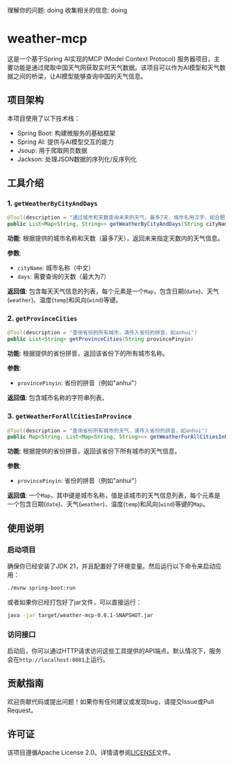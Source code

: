 理解你的问题: doing
收集相关的信息: doing
# weather-mcp

这是一个基于Spring AI实现的MCP (Model Context Protocol) 服务器项目，主要功能是通过爬取中国天气网获取实时天气数据。该项目可以作为AI模型和天气数据之间的桥梁，让AI模型能够查询中国的天气信息。

## 项目架构

本项目使用了以下技术栈：
- Spring Boot: 构建微服务的基础框架
- Spring AI: 提供与AI模型交互的能力
- Jsoup: 用于爬取网页数据
- Jackson: 处理JSON数据的序列化/反序列化

## 工具介绍

### 1. `getWeatherByCityAndDays`
```java
@Tool(description = "通过城市和天数查询未来的天气，最多7天，城市名用汉字，如合肥、广州")
public List<Map<String, String>> getWeatherByCityAndDays(String cityName, int days)
```


**功能**: 根据提供的城市名称和天数（最多7天），返回未来指定天数内的天气信息。

**参数**:
- `cityName`: 城市名称（中文）
- `days`: 需要查询的天数（最大为7）

**返回值**: 包含每天天气信息的列表，每个元素是一个`Map`，包含日期(`date`)、天气(`weather`)、温度(`temp`)和风向(`wind`)等键。

### 2. `getProvinceCities`
```java
@Tool(description = "查询省份的所有城市，请传入省份的拼音，如anhui")
public List<String> getProvinceCities(String provincePinyin)
```


**功能**: 根据提供的省份拼音，返回该省份下的所有城市名称。

**参数**:
- `provincePinyin`: 省份的拼音（例如"anhui"）

**返回值**: 包含城市名称的字符串列表。

### 3. `getWeatherForAllCitiesInProvince`
```java
@Tool(description = "查询省份所有城市的天气，请传入省份的拼音，如anhui")
public Map<String, List<Map<String, String>>> getWeatherForAllCitiesInProvince(String provincePinyin)
```


**功能**: 根据提供的省份拼音，返回该省份下所有城市的天气信息。

**参数**:
- `provincePinyin`: 省份的拼音（例如"anhui"）

**返回值**: 一个`Map`，其中键是城市名称，值是该城市的天气信息列表，每个元素是一个包含日期(`date`)、天气(`weather`)、温度(`temp`)和风向(`wind`)等键的`Map`。

## 使用说明

### 启动项目

确保你已经安装了JDK 21，并且配置好了环境变量。然后运行以下命令来启动应用：

```bash
./mvnw spring-boot:run
```


或者如果你已经打包好了jar文件，可以直接运行：

```bash
java -jar target/weather-mcp-0.0.1-SNAPSHOT.jar
```


### 访问接口

启动后，你可以通过HTTP请求访问这些工具提供的API端点。默认情况下，服务会在`http://localhost:8081`上运行。

## 贡献指南

欢迎贡献代码或提出问题！如果你有任何建议或发现bug，请提交Issue或Pull Request。

## 许可证

该项目遵循Apache License 2.0。详情请参阅[LICENSE](LICENSE)文件。
